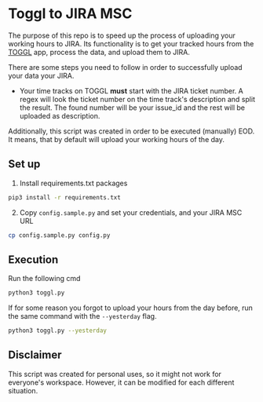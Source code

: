 # Toggl to JIRA MSC
The purpose of this repo is to speed up the process of uploading your working hours to JIRA.  Its functionality is to get your tracked hours from the [TOGGL](https://toggl.com/) app, process the data, and upload them to JIRA.

There are some steps you need to follow in order to successfully upload your data your JIRA.
* Your time tracks on TOGGL **must** start with the JIRA ticket number. A regex will look the ticket number on the time track's description and split the result. The found number will be your issue_id and the rest will be uploaded as description.

Additionally, this script was created in order to be executed (manually) EOD. It means, that by default will upload your working hours of the day.
## Set up
1. Install requirements.txt packages
```bash
pip3 install -r requirements.txt
```
2. Copy `config.sample.py` and set your credentials, and your JIRA MSC URL
```bash
cp config.sample.py config.py
``` 

## Execution
Run the following cmd
```bash
python3 toggl.py
``` 
If for some reason you forgot to upload your hours from the day before, run the same command with the `--yesterday` flag.
```bash
python3 toggl.py --yesterday
```

## Disclaimer
This script was created for personal uses, so it might not work for everyone's workspace. However, it can be modified for each different situation.
